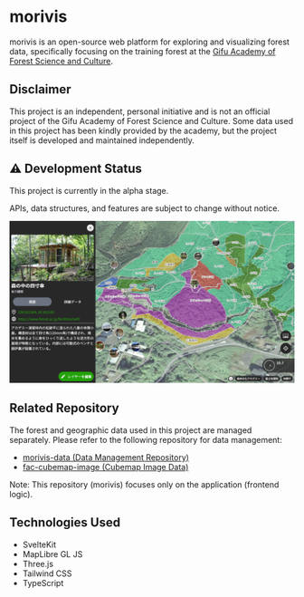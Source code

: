 # morivis

morivis is an open-source web platform for exploring and visualizing forest data, specifically focusing on the training forest at the [Gifu Academy of Forest Science and Culture](https://www.forest.ac.jp/).

## Disclaimer

This project is an independent, personal initiative and is not an official project of the Gifu Academy of Forest Science and Culture.
Some data used in this project has been kindly provided by the academy, but the project itself is developed and maintained independently.

## ⚠️ Development Status

This project is currently in the alpha stage.

APIs, data structures, and features are subject to change without notice.

![alt text](image-1.png)

## Related Repository

The forest and geographic data used in this project are managed separately.
Please refer to the following repository for data management:

- [morivis-data (Data Management Repository)](https://github.com/forestacdev/morivis-data)
- [fac-cubemap-image (Cubemap Image Data)](https://github.com/forestacdev/fac-cubemap-image)

Note: This repository (morivis) focuses only on the application (frontend logic).

## Technologies Used

- SvelteKit
- MapLibre GL JS
- Three.js
- Tailwind CSS
- TypeScript
